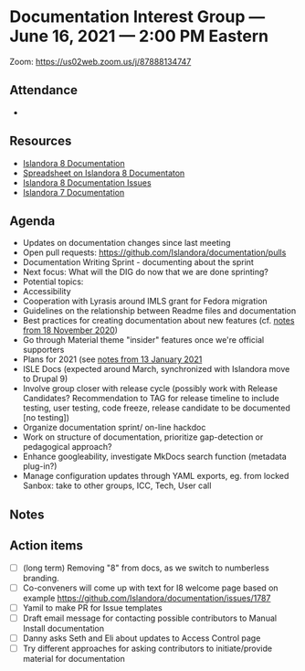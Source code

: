 # Documentation Interest Group — June 16, 2021 — 2:00 PM Eastern

Zoom:  https://us02web.zoom.us/j/87888134747

## Attendance
*
  
## Resources
* [Islandora 8 Documentation](https://islandora.github.io/documentation/)
* [Spreadsheet on Islandora 8 Documentaton](https://docs.google.com/spreadsheets/d/1E-kRw9xE60CKK0qL1-phzeVKjEZu3qBKZ9d3LH1hDEE/edit?usp=sharing)
* [Islandora 8 Documentation Issues](https://github.com/Islandora/documentation/labels/documentation)
* [Islandora 7 Documentation](https://wiki.lyrasis.org/display/ISLANDORA/Start)

## Agenda
- Updates on documentation changes since last meeting
- Open pull requests: https://github.com/Islandora/documentation/pulls
- Documentation Writing Sprint - documenting about the sprint
- Next focus: What will the DIG do now that we are done sprinting?
- Potential topics:
- Accessibility
- Cooperation with Lyrasis around IMLS grant for Fedora migration
- Guidelines on the relationship between Readme files and documentation
- Best practices for creating documentation about new features (cf. [notes from 18 November 2020](../2020/18-11-20.md))
- Go through Material theme "insider" features once we're official supporters
- Plans for 2021 (see [notes from 13 January 2021](https://github.com/islandora-interest-groups/Islandora-Documentation-Interest-Group/blob/main/meetings/2021/01-13-21.md)
- ISLE Docs (expected around March, synchronized with Islandora move to Drupal 9)
- Involve group closer with release cycle (possibly work with Release Candidates? Recommendation to TAG for release timeline to include testing, user testing, code freeze, release candidate to be documented [no testing])
- Organize documentation sprint/ on-line hackdoc
- Work on structure of documentation, prioritize gap-detection or pedagogical approach?
- Enhance googleability, investigate MkDocs search function (metadata plug-in?)
- Manage configuration updates through YAML exports, eg. from locked Sanbox: take to other groups, ICC, Tech, User call


## Notes


## Action items

* [ ] (long term) Removing "8" from docs, as we switch to numberless branding.
* [ ] Co-conveners will come up with text for I8 welcome page based on example https://github.com/Islandora/documentation/issues/1787
* [ ] Yamil to make PR for Issue templates
* [ ] Draft email message for contacting possible contributors to Manual Install documentation
* [ ] Danny asks Seth and Eli about updates to Access Control page
* [ ] Try different approaches for asking contributors to initiate/provide material for documentation
